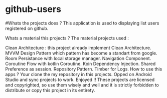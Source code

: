 # github-users
#Whats the projects does ?
This application is used to displaying list users registered on github.

Whats a material this projects ?
The material projects used :

Clean Architecture : this project already implement Clean Architecture.
MVVM Design Pattern which pattern has become a standart from google.
Room Persistance with local storage manager.
Navigation Component.
Coroutine Flow with kotlin Coroutine.
Koin Dependency Injection.
Shared Preference as session.
Repository Pattern.
Timber for Logs.
How to use this apps ?
Your clone the my repository in this projects.
Opped on Android Studio and sync projects to work.
Enjoyed !!
These projects are licensed and copyrighted, so use them wisely and well and it is strictly forbidden to distribute or copy this project in its entirety.
